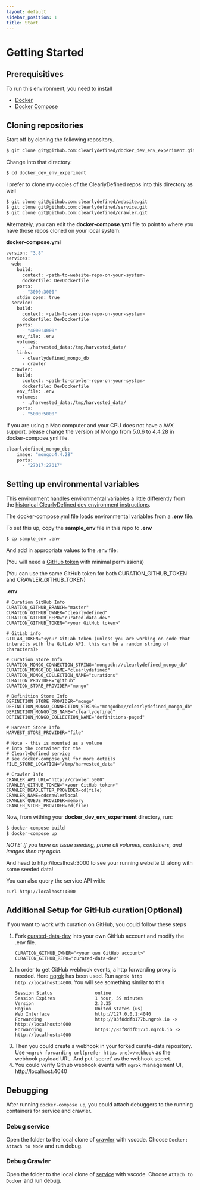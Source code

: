 ```yaml
---
layout: default
sidebar_position: 1
title: Start
---
```


# Getting Started

## Prerequisitives

To run this environment, you need to install

- [Docker](https://www.docker.com/)
- [Docker Compose](https://docs.docker.com/compose/)

## Cloning repositories

Start off by cloning the following repository.

```bash
$ git clone git@github.com:clearlydefined/docker_dev_env_experiment.git
```

Change into that directory:

```bash
$ cd docker_dev_env_experiment
```

I prefer to clone my copies of the ClearlyDefined repos into this directory as well

```bash
$ git clone git@github.com:clearlydefined/website.git
$ git clone git@github.com:clearlydefined/service.git
$ git clone git@github.com:clearlydefined/crawler.git
```

Alternately, you can edit the **docker-compose.yml** file to point to where you have those repos cloned on your local system:

**docker-compose.yml**

```bash
version: "3.8"
services:
  web:
    build:
      context: <path-to-website-repo-on-your-system>
      dockerfile: DevDockerfile
    ports:
      - "3000:3000"
    stdin_open: true
  service:
    build:
      context: <path-to-service-repo-on-your-system>
      dockerfile: DevDockerfile
    ports:
      - "4000:4000"
    env_file: .env
    volumes:
      - ./harvested_data:/tmp/harvested_data/
    links:
      - clearlydefined_mongo_db
      - crawler
  crawler:
    build:
      context: <path-to-crawler-repo-on-your-system>
      dockerfile: DevDockerfile
    env_file: .env
    volumes:
      - ./harvested_data:/tmp/harvested_data/
    ports:
      - "5000:5000"
```

If you are using a Mac computer and your CPU does not have a AVX support, please change the version of Mongo from 5.0.6 to 4.4.28 in docker-compose.yml file.

```bash
clearlydefined_mongo_db:
    image: "mongo:4.4.28"
    ports:
      - "27017:27017"
```

## Setting up environmental variables

This environment handles environmental variables a little differently from the [historical ClearlyDefined dev environment instructions](https://docs.clearlydefined.io/contributing-code).

The docker-compose.yml file loads environmental variables from a **.env** file.

To set this up, copy the **sample_env** file in this repo to **.env**

```bash
$ cp sample_env .env
```

And add in appropriate values to the .env file:

(You will need a [GitHub token](https://docs.github.com/en/free-pro-team@latest/github/authenticating-to-github/creating-a-personal-access-token) with minimal permissions)

(You can use the same GitHub token for both CURATION_GITHUB_TOKEN and CRAWLER_GITHUB_TOKEN)

**.env**

```
# Curation GitHub Info
CURATION_GITHUB_BRANCH="master"
CURATION_GITHUB_OWNER="clearlydefined"
CURATION_GITHUB_REPO="curated-data-dev"
CURATION_GITHUB_TOKEN="<your GitHub token>"

# GitLab info
GITLAB_TOKEN="<your GitLab token (unless you are working on code that interacts with the GitLab API, this can be a random string of characters)>

# Curation Store Info
CURATION_MONGO_CONNECTION_STRING="mongodb://clearlydefined_mongo_db"
CURATION_MONGO_DB_NAME="clearlydefined"
CURATION_MONGO_COLLECTION_NAME="curations"
CURATION_PROVIDER="github"
CURATION_STORE_PROVIDER="mongo"

# Definition Store Info
DEFINITION_STORE_PROVIDER="mongo"
DEFINITION_MONGO_CONNECTION_STRING="mongodb://clearlydefined_mongo_db"
DEFINITION_MONGO_DB_NAME="clearlydefined"
DEFINITION_MONGO_COLLECTION_NAME="definitions-paged"

# Harvest Store Info
HARVEST_STORE_PROVIDER="file"

# Note - this is mounted as a volume
# into the container for the
# ClearlyDefined service
# see docker-compose.yml for more details
FILE_STORE_LOCATION="/tmp/harvested_data"

# Crawler Info
CRAWLER_API_URL="http://crawler:5000"
CRAWLER_GITHUB_TOKEN="<your GitHub token>"
CRAWLER_DEADLETTER_PROVIDER=cd(file)
CRAWLER_NAME=cdcrawlerlocal
CRAWLER_QUEUE_PROVIDER=memory
CRAWLER_STORE_PROVIDER=cd(file)
```

Now, from withing your **docker_dev_env_experiment** directory, run:

```bash
$ docker-compose build
$ docker-compose up
```

_NOTE: If you have an issue seeding, prune all volumes, containers, and images then try again._

And head to http://localhost:3000 to see your running website UI along with some seeded data!

You can also query the service API with:

```bash
curl http://localhost:4000
```

## Additional Setup for GitHub curation(Optional)

If you want to work with curation on GitHub, you could follow these steps

1. Fork [curated-data-dev](https://github.com/clearlydefined/curated-data-dev) into your own GitHub account and modify the .env file.
   ```
   CURATION_GITHUB_OWNER="<your own GitHub account>"
   CURATION_GITHUB_REPO="curated-data-dev"
   ```
2. In order to get GitHub webhook events, a http forwarding proxy is needed. Here [ngrok](https://ngrok.com/download) has been used. Run `ngrok http http://localhost:4000`. You will see something similar to this
   ```
   Session Status                online
   Session Expires               1 hour, 59 minutes
   Version                       2.3.35
   Region                        United States (us)
   Web Interface                 http://127.0.0.1:4040
   Forwarding                    http://83f8ddfb177b.ngrok.io -> http://localhost:4000
   Forwarding                    https://83f8ddfb177b.ngrok.io -> http://localhost:4000
   ```
3. Then you could create a webhook in your forked curate-data repository. Use `<ngrok forwarding url(prefer https one)>/webhook` as the webhook payload URL. And put 'secret' as the webhook secret.
4. You could verify Github webhook events with `ngrok` management UI, http://localhost:4040

## Debugging

After running `docker-compose up`, you could attach debuggers to the running containers for service and crawler.

### Debug service

Open the folder to the local clone of [crawler](https://github.com/clearlydefined/crawler) with vscode. Choose `Docker: Attach to Node` and run debug.

### Debug Crawler

Open the folder to the local clone of [service](https://github.com/clearlydefined/service) with vscode. Choose `Attach to Docker` and run debug.
